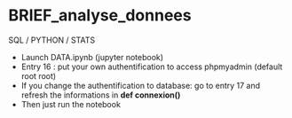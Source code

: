 # BRIEF_analyse_donnees
SQL / PYTHON / STATS

- Launch DATA.ipynb (jupyter notebook)
- Entry 16 : put your own authentification to access phpmyadmin (default root root)
- If you change the authentification to database: go to entry 17 and refresh the informations in __def connexion()__
- Then just run the notebook 

